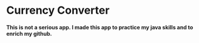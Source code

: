 # Currency Converter

#### This is not a serious app. I made this app to practice my java skills and to enrich my github.
